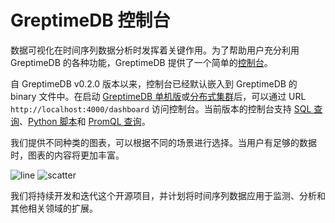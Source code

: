 # GreptimeDB 控制台

数据可视化在时间序列数据分析时发挥着关键作用。为了帮助用户充分利用 GreptimeDB 的各种功能，GreptimeDB 提供了一个简单的[控制台](https://github.com/GreptimeTeam/dashboard)。

自 GreptimeDB v0.2.0 版本以来，控制台已经默认嵌入到 GreptimeDB 的 binary 文件中。在启动 [GreptimeDB 单机版](greptimedb-standalone.md)或[分布式集群](greptimedb-cluster.md)后，可以通过 URL `http://localhost:4000/dashboard` 访问控制台。当前版本的控制台支持 [SQL 查询](/user-guide/query-data/sql.md)、[Python 脚本](/user-guide/python-scripts/overview.md)和 [PromQL 查询](/user-guide/query-data/promql.md)。

我们提供不同种类的图表，可以根据不同的场景进行选择。当用户有足够的数据时，图表的内容将更加丰富。

![line](/dashboard-line.png)
![scatter](/dashboard-scatter.png)

我们将持续开发和迭代这个开源项目，并计划将时间序列数据应用于监测、分析和其他相关领域的扩展。
